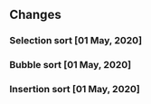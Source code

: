 ## Changes

### Selection sort [01 May, 2020]

### Bubble sort [01 May, 2020]

### Insertion sort [01 May, 2020]
